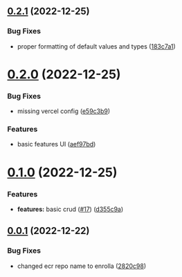 ## [0.2.1](https://github.com/vecinity/enrolla/compare/0.2.0...0.2.1) (2022-12-25)


### Bug Fixes

* proper formatting of default values and types ([183c7a1](https://github.com/vecinity/enrolla/commit/183c7a194e8863979b7fa59f98973f9c45e4ad0b))



# [0.2.0](https://github.com/vecinity/enrolla/compare/0.1.0...0.2.0) (2022-12-25)


### Bug Fixes

* missing vercel config ([e59c3b9](https://github.com/vecinity/enrolla/commit/e59c3b9105e34ac2c222506bdf130a89aa65a3c9))


### Features

* basic features UI ([aef97bd](https://github.com/vecinity/enrolla/commit/aef97bd2551b55f475bd960ca38765b168befdb8))



# [0.1.0](https://github.com/vecinity/enrolla/compare/0.0.1...0.1.0) (2022-12-25)


### Features

* **features:** basic crud ([#17](https://github.com/vecinity/enrolla/issues/17)) ([d355c9a](https://github.com/vecinity/enrolla/commit/d355c9a9a23d72cb07870bd22b202c4608efc718))



## [0.0.1](https://github.com/vecinity/enrolla/compare/2820c98d0de6bd0e32e5892a0e32357f98cdff86...0.0.1) (2022-12-22)


### Bug Fixes

* changed ecr repo name to enrolla ([2820c98](https://github.com/vecinity/enrolla/commit/2820c98d0de6bd0e32e5892a0e32357f98cdff86))



